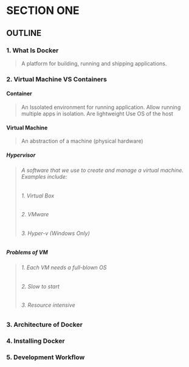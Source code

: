 # SECTION ONE
## OUTLINE
### 1. What Is Docker
> A platform for building, running and shipping applications.

### 2. Virtual Machine VS Containers
#### Container
> An Issolated environment for running application.
> Allow running multiple apps in isolation.
> Are lightweight
> Use OS of the host
#### Virtual Machine
> An abstraction of a machine (physical hardware)
##### Hypervisor
> ###### A software that we use to create and manage a virtual machine. Examples include:
> ###### 1. Virtual Box
> ###### 2. VMware
> ###### 3. Hyper-v (Windows Only)
##### Problems of VM
> ###### 1. Each VM needs a full-blown OS
> ###### 2. Slow to start
> ###### 3. Resource intensive
### 3. Architecture of Docker
### 4. Installing Docker
### 5. Development Workflow